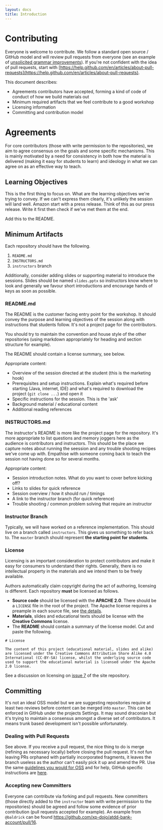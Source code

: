 ```yaml
---
layout: docs
title: Introduction
---
```

# Contributing

Everyone is welcome to contribute. We follow a standard open source / GitHub model and will review pull requests from everyone (see an example of [unsolicited grammar improvements](https://github.com/xp-dojo/atdd-bank-account/pull/16)). If you're not confident with the idea of pull requests, start with [https://help.github.com/en/articles/about-pull-requests](https://help.github.com/en/articles/about-pull-requests). 

This document describes:

* Agreements contributors have accepted, forming a kind of code of conduct of how we build materials out
* Minimum required artifacts that we feel contribute to a good workshop
* Licensing information
* Committing and contribution model


# Agreements

For core contributors (those with write permission to the repositories), we aim to agree consensus on the goals and some specific mechanisms. This is mainly motivated by a need for consistency in both how the material is delivered (making it easy for students to learn) and ideology in what we can agree on as an effective way to teach.


## Learning Objectives

This is the first thing to focus on. What are the learning objectives we're trying to convey. If we can't express them clearly, it's unlikely the session will land well. Amazon start with a press release. Think of this as our press release. Write it first then check if we've met them at the end.

Add this to the README.


## Minimum Artifacts

Each repository should have the following.

1. `README.md`
1. `INSTRUCTORS.md`
1. `instructors` branch

Additionally, consider adding slides or supporting material to introduce the sessions. Slides should be named `slides.pptx` so instructors know where to look and generally we favour short introductions and encourage hands of keys as soon as possible.


### README.md

The README is the customer facing entry point for the workshop. It should convey the purpose and learning objectives of the session along with instructions that students follow. It's not a project page for the contributors. 

You should try to maintain the convention and house style of the other repositories (using markdown appropriately for heading and section structure for example).

The README should contain a license summary, see below.

Appropriate content:

* Overview of the session directed at the student (this is the marketing hook)
* Prerequisites and setup instructions. Explain what's required before starting (Java, internet, IDE) and what's required to download the project (`git clone ...`) and open it
* Specific instructions for the session. This is the 'ask'
* Background material / educational content
* Additional reading references


### INSTRUCTORS.md

The instructor's README is more like the project page for the repository. It's more appropriate to list questions and memory joggers here as the audience is contributors and instructors. This should be the place we capture notes about running the seession and any trouble shooting recipes we've come up with. Empathise with someone coming back to teach the session not having done so for several months. 

Appropriate content:

* Session introduction notes. What do you want to cover before kicking off?
* Links to slides for quick reference
* Session overview / how it should run / timings
* A link to the instructor branch (for quick reference)
* Trouble shooting / common problem solving that require an instructor


### Instructor Branch

Typically, we will have worked on a reference implementation. This should live on a branch called `instructors`. This gives us something to refer back to. The `master` branch should represent **the starting point for students**.


### License

Licensing is an important consideration to protect contributors and make it easy for consumers to understand their rights. Generally, there is no intellectual property in the materials and we intend them to be freely available.

Authors automatically claim copyright during the act of authoring, licensing is different. Each repository **must** be licensed as follows. 

* **Source code** should be licensed with the **APACHE 2.0**. There should be a `LICENSE` file in the root of the project. The Apache license requires a preample in each source file, see [the details](https://www.apache.org/licenses/LICENSE-2.0#apply). 
* **Materials**, slides and educational texts should be license with the **Creative Commons** license.
* The **README** should contain a summary of the license model. Cut and paste the following.

```
# License

The content of this project (educational material, slides and alike) are licensed under the Creative Commons Attribution Share Alike 4.0 International (CC-BY-SA) license, whilst the underlying source code used to support the educational material is licensed under the Apache 2.0 license.
```

See a discussion on licensing on [issue 7](https://github.com/xp-dojo/atdd-bank-account/issues/7) of the site repository.


## Committing

It's not an ideal OSS model but we are suggesting repositories require at least two reviews before content can be merged into `master`. This can be enforced in GitHub under the projects Settings. It may sound draconian but it's trying to maintain a consensus amongst a diverse set of contributors. It means trunk based development isn't possible unfortunately.


### Dealing with Pull Requests

See above. If you receive a pull request, the nice thing to do is merge (refining as necessary locally) before closing the pull request. It's not fun leaving PRs orphaned with partially incorporated fragments, it leaves the branch useless as the author can't easily pick it up and amend the PR. Use the same [guidelines you would for OSS](https://help.github.com/en/articles/fork-a-repo) and for help, GitHub specific instructions are [here](https://help.github.com/en/articles/merging-a-pull-request).


### Accepting new Committers

Everyone can contribute via forking and pull requests. New committers (those directly added to the `instructor` team with write permission to the repositories) should be agreed and follow some evidence of prior contribution (pull requests accepted for example). An example from `@baldrick` can be found https://github.com/xp-dojo/atdd-bank-account/pull/16.